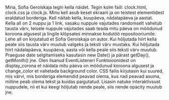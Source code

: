 Mina, Sofia Geroiskaja tegin kella näidet. Tegin kolm faili: clock.html, clock.css ja clock.js. 
Minu kell asub keset ekraani ja on teistest elementidest eraldatud borderiga. 
Kell näitab kella, kuupäeva, nädalapäeva ja aastat. 
Kella all on 2 nuppu ja 1 link, vasaku nuppule vajutades randomselt vahetub tausta värv, teisele nuppule vajutades saab teada mitu päeva on möödunud koroona algusest 
ja lingile klõpsates minnakse kodutöö repositooriumile. Lehe all on kirjutatud et Sofia Geroiskaja on autor. 
Kui hõljutada hiirt kella peale siis tausta värv muutub valgeks ja teksti värv mustaks.
Kui hõljutada hiirt nädalapäeva, kuupäeva, aasta või kella peale siis teksti värv muutub.
Praeguse date selgitamiseks kasutasin new Date() ja pärast getDay(), getMonth() jne.
Olen lisanud EventListeneri
Funktsioonidest on display_corona et näidata mitu päeva on möödunud koroona algusest  ja change_color et vahetada background color.
CSS failis kirjutasin kui suured, mis värvi, mis borderiga elemendid peavad olema, kus nad peavad asuma, milline peab olema tekst ja kuidas paigutatud. Lisasin natuke interaktivsust nuppudele, nii et kui keegi hõljutab nende peale, siis nende opacity muutub jne.
